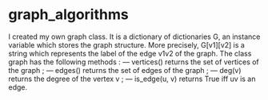 # graph_algorithms
I created my own graph class. It is a dictionary of dictionaries G, an instance variable which stores the graph structure. 
More precisely, G[v1][v2] is a string which represents the label of the edge v1v2 of the graph.
The class graph has the following methods :
— vertices() returns the set of vertices of the graph ; 
— edges() returns the set of edges of the graph ;
— deg(v) returns the degree of the vertex v ;
— is_edge(u, v) returns True iff uv is an edge.

